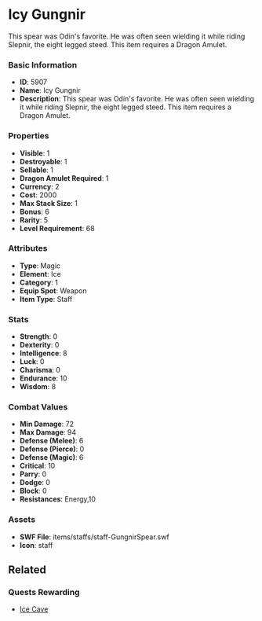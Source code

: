 # Icy Gungnir

This spear was Odin's favorite.  He was often seen wielding it while riding Slepnir, the eight legged steed. This item requires a Dragon Amulet.

### Basic Information

- **ID**: 5907
- **Name**: Icy Gungnir
- **Description**: This spear was Odin&#039;s favorite.  He was often seen wielding it while riding Slepnir, the eight legged steed. This item requires a Dragon Amulet.

### Properties

- **Visible**: 1
- **Destroyable**: 1
- **Sellable**: 1
- **Dragon Amulet Required**: 1
- **Currency**: 2
- **Cost**: 2000
- **Max Stack Size**: 1
- **Bonus**: 6
- **Rarity**: 5
- **Level Requirement**: 68

### Attributes

- **Type**: Magic
- **Element**: Ice
- **Category**: 1
- **Equip Spot**: Weapon
- **Item Type**: Staff

### Stats

- **Strength**: 0
- **Dexterity**: 0
- **Intelligence**: 8
- **Luck**: 0
- **Charisma**: 0
- **Endurance**: 10
- **Wisdom**: 8

### Combat Values

- **Min Damage**: 72
- **Max Damage**: 94
- **Defense (Melee)**: 6
- **Defense (Pierce)**: 0
- **Defense (Magic)**: 6
- **Critical**: 10
- **Parry**: 0
- **Dodge**: 0
- **Block**: 0
- **Resistances**: Energy,10

### Assets

- **SWF File**: items/staffs/staff-GungnirSpear.swf
- **Icon**: staff

## Related

### Quests Rewarding

- [Ice Cave](../quests/811-ice-cave.md)

